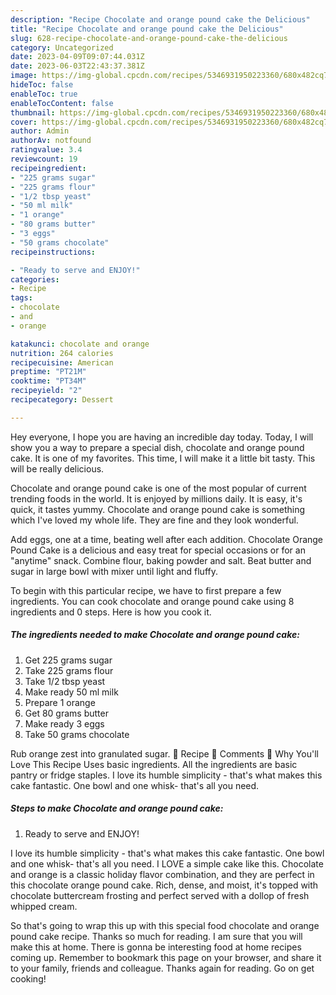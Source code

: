```yaml
---
description: "Recipe Chocolate and orange pound cake the Delicious"
title: "Recipe Chocolate and orange pound cake the Delicious"
slug: 628-recipe-chocolate-and-orange-pound-cake-the-delicious
category: Uncategorized
date: 2023-04-09T09:07:44.031Z
date: 2023-06-03T22:43:37.381Z
image: https://img-global.cpcdn.com/recipes/5346931950223360/680x482cq70/chocolate-and-orange-pound-cake-recipe-main-photo.jpg
hideToc: false
enableToc: true
enableTocContent: false
thumbnail: https://img-global.cpcdn.com/recipes/5346931950223360/680x482cq70/chocolate-and-orange-pound-cake-recipe-main-photo.jpg
cover: https://img-global.cpcdn.com/recipes/5346931950223360/680x482cq70/chocolate-and-orange-pound-cake-recipe-main-photo.jpg
author: Admin
authorAv: notfound
ratingvalue: 3.4
reviewcount: 19
recipeingredient:
- "225 grams sugar"
- "225 grams flour"
- "1/2 tbsp yeast"
- "50 ml milk"
- "1 orange"
- "80 grams butter"
- "3 eggs"
- "50 grams chocolate"
recipeinstructions:

- "Ready to serve and ENJOY!"
categories:
- Recipe
tags:
- chocolate
- and
- orange

katakunci: chocolate and orange 
nutrition: 264 calories
recipecuisine: American
preptime: "PT21M"
cooktime: "PT34M"
recipeyield: "2"
recipecategory: Dessert

---
```



Hey everyone, I hope you are having an incredible day today. Today, I will show you a way to prepare a special dish, chocolate and orange pound cake. It is one of my favorites. This time, I will make it a little bit tasty. This will be really delicious.

Chocolate and orange pound cake is one of the most popular of current trending foods in the world. It is enjoyed by millions daily. It is easy, it's quick, it tastes yummy. Chocolate and orange pound cake is something which I've loved my whole life. They are fine and they look wonderful.

Add eggs, one at a time, beating well after each addition. Chocolate Orange Pound Cake is a delicious and easy treat for special occasions or for an &#34;anytime&#34; snack. Combine flour, baking powder and salt. Beat butter and sugar in large bowl with mixer until light and fluffy.


To begin with this particular recipe, we have to first prepare a few ingredients. You can cook chocolate and orange pound cake using 8 ingredients and 0 steps. Here is how you cook it.

<!--inarticleads1-->

##### The ingredients needed to make Chocolate and orange pound cake:

1. Get 225 grams sugar
1. Take 225 grams flour
1. Take 1/2 tbsp yeast
1. Make ready 50 ml milk
1. Prepare 1 orange
1. Get 80 grams butter
1. Make ready 3 eggs
1. Take 50 grams chocolate


Rub orange zest into granulated sugar. 📖 Recipe 💬 Comments 🌟 Why You&#39;ll Love This Recipe Uses basic ingredients. All the ingredients are basic pantry or fridge staples. I love its humble simplicity - that&#39;s what makes this cake fantastic. One bowl and one whisk- that&#39;s all you need. 

<!--inarticleads2-->

##### Steps to make Chocolate and orange pound cake:


1. Ready to serve and ENJOY!

I love its humble simplicity - that&#39;s what makes this cake fantastic. One bowl and one whisk- that&#39;s all you need. I LOVE a simple cake like this. Chocolate and orange is a classic holiday flavor combination, and they are perfect in this chocolate orange pound cake. Rich, dense, and moist, it&#39;s topped with chocolate buttercream frosting and perfect served with a dollop of fresh whipped cream. 

So that's going to wrap this up with this special food chocolate and orange pound cake recipe. Thanks so much for reading. I am sure that you will make this at home. There is gonna be interesting food at home recipes coming up. Remember to bookmark this page on your browser, and share it to your family, friends and colleague. Thanks again for reading. Go on get cooking!
